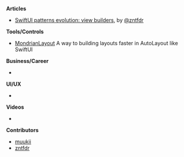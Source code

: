 
**Articles**

* [SwiftUI patterns evolution: view builders](https://www.fivestars.blog/articles/swiftui-patterns-view-builders/), by [@zntfdr](https://twitter.com/zntfdr)

**Tools/Controls**

* [MondrianLayout](https://github.com/muukii/MondrianLayout) A way to building layouts faster in AutoLayout like SwiftUI

**Business/Career**

* 

**UI/UX**

* 

**Videos**

* 

**Contributors**

* [muukii](https://github.com/muukii)
* [zntfdr](https://github.com/zntfdr)

